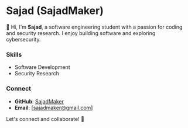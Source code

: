 # Sajad (SajadMaker)

👋 Hi, I'm **Sajad**, a software engineering student with a passion for coding and security research. I enjoy building software and exploring cybersecurity.

### Skills
- Software Development
- Security Research

### Connect
- **GitHub**: [SajadMaker](https://github.com/SajadMaker)
- **Email**: [sajadmaker@gmail.com]

Let's connect and collaborate! 🚀
